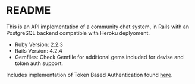 README
======

This is an API implementation of a community chat system, in Rails with an PostgreSQL backend compatible with Heroku deplyoment.  


  * Ruby Version: 2.2.3  
  * Rails Version: 4.2.4  
  * Gemfiles: Check Gemfile for additional gems included for devise and token auth support.  

Includes implementation of Token Based Authentication found [here](https://github.com/lynndylanhurley/devise_token_auth).  
